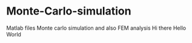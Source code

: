# Monte-Carlo-simulation
Matlab files Monte carlo simulation and also FEM analysis
Hi there
Hello World

